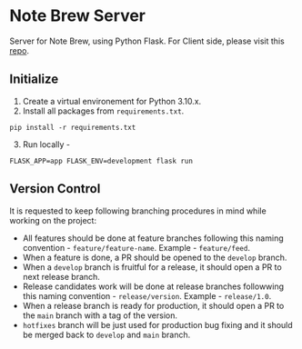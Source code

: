 # Note Brew Server
Server for Note Brew, using Python Flask. For Client side, please visit this [repo](https://github.com/Md-Alamin2/note-brew-client). 

## Initialize 
1. Create a virtual environement for Python 3.10.x. 
2. Install all packages from `requirements.txt`.
```
pip install -r requirements.txt
```
3. Run locally - 
```
FLASK_APP=app FLASK_ENV=development flask run
```

## Version Control
It is requested to keep following branching procedures in mind while working on the project: 
- All features should be done at feature branches following this naming convention - `feature/feature-name`. Example - `feature/feed`.
- When a feature is done, a PR should be opened to the `develop` branch. 
- When a `develop` branch is fruitful for a release, it should open a PR to next release branch. 
- Release candidates work will be done at release branches followwing this naming convention - `release/version`. Example - `release/1.0`.
- When a release branch is ready for production, it should open a PR to the `main` branch with a tag of the version. 
- `hotfixes` branch will be just used for production bug fixing and it should be merged back to `develop` and `main` branch.